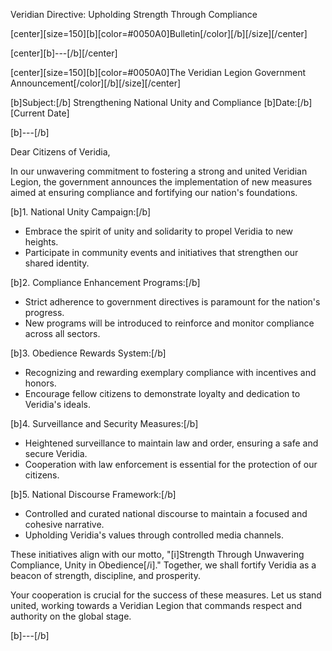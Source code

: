 Veridian Directive: Upholding Strength Through Compliance

[center][size=150][b][color=#0050A0]Bulletin[/color][/b][/size][/center]

[center][b]---[/b][/center]

[center][size=150][b][color=#0050A0]The Veridian Legion Government Announcement[/color][/b][/size][/center]

[b]Subject:[/b] Strengthening National Unity and Compliance
[b]Date:[/b] [Current Date]

[b]---[/b]

Dear Citizens of Veridia,

In our unwavering commitment to fostering a strong and united Veridian Legion, the government announces the implementation of new measures aimed at ensuring compliance and fortifying our nation's foundations.

[b]1. National Unity Campaign:[/b]
   - Embrace the spirit of unity and solidarity to propel Veridia to new heights.
   - Participate in community events and initiatives that strengthen our shared identity.

[b]2. Compliance Enhancement Programs:[/b]
   - Strict adherence to government directives is paramount for the nation's progress.
   - New programs will be introduced to reinforce and monitor compliance across all sectors.

[b]3. Obedience Rewards System:[/b]
   - Recognizing and rewarding exemplary compliance with incentives and honors.
   - Encourage fellow citizens to demonstrate loyalty and dedication to Veridia's ideals.

[b]4. Surveillance and Security Measures:[/b]
   - Heightened surveillance to maintain law and order, ensuring a safe and secure Veridia.
   - Cooperation with law enforcement is essential for the protection of our citizens.

[b]5. National Discourse Framework:[/b]
   - Controlled and curated national discourse to maintain a focused and cohesive narrative.
   - Upholding Veridia's values through controlled media channels.

These initiatives align with our motto, "[i]Strength Through Unwavering Compliance, Unity in Obedience[/i]." Together, we shall fortify Veridia as a beacon of strength, discipline, and prosperity.

Your cooperation is crucial for the success of these measures. Let us stand united, working towards a Veridian Legion that commands respect and authority on the global stage.

[b]---[/b]
